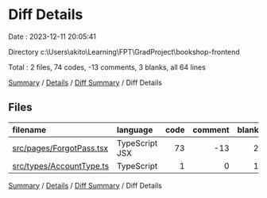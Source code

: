 # Diff Details

Date : 2023-12-11 20:05:41

Directory c:\\Users\\akito\\Learning\\FPT\\GradProject\\bookshop-frontend

Total : 2 files,  74 codes, -13 comments, 3 blanks, all 64 lines

[Summary](results.md) / [Details](details.md) / [Diff Summary](diff.md) / Diff Details

## Files
| filename | language | code | comment | blank | total |
| :--- | :--- | ---: | ---: | ---: | ---: |
| [src/pages/ForgotPass.tsx](/src/pages/ForgotPass.tsx) | TypeScript JSX | 73 | -13 | 2 | 62 |
| [src/types/AccountType.ts](/src/types/AccountType.ts) | TypeScript | 1 | 0 | 1 | 2 |

[Summary](results.md) / [Details](details.md) / [Diff Summary](diff.md) / Diff Details
